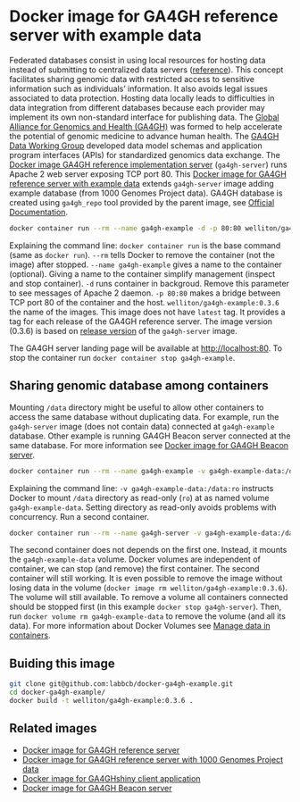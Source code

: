 # Docker image for GA4GH reference server with example data

Federated databases consist in using local resources for hosting data instead of submitting to centralized data servers ([reference](http://science.sciencemag.org/content/352/6291/1278)).
This concept facilitates sharing genomic data with restricted access to sensitive information such as individuals’ information.
It also avoids legal issues associated to data protection.
Hosting data locally leads to difficulties in data integration from different databases because each provider may implement its own non-standard interface for publishing data.
The [Global Alliance for Genomics and Health (GA4GH)](http://genomicsandhealth.org/) was formed to help accelerate the potential of genomic medicine to advance human health.
The [GA4GH Data Working Group](http://genomicsandhealth.org/node/12684) developed data model schemas and application program interfaces (APIs) for standardized genomics data exchange.
The [Docker image GA4GH reference implementation server](https://github.com/ga4gh/ga4gh-server/) (`ga4gh-server`) runs Apache 2 web server exposing TCP port 80.
This [Docker image for GA4GH reference server with example data](https://github.com/labbcb/docker-ga4gh-example/) extends `ga4gh-server` image adding example database (from 1000 Genomes Project data).
GA4GH database is created using `ga4gh_repo` tool provided by the parent image, see [Official Documentation](http://ga4gh-reference-implementation.readthedocs.io/en/latest/datarepo.html).

``` bash
docker container run --rm --name ga4gh-example -d -p 80:80 welliton/ga4gh-example:0.3.6
```

Explaining the command line:
`docker container run` is the base command (same as `docker run`).
`--rm` tells Docker to remove the container (not the image) after stopped.
`--name ga4gh-example` gives a name to the container (optional).
Giving a name to the container simplify management (inspect and stop container).
`-d` runs container in backgroud.
Remove this parameter to see messages of Apache 2 daemon.
`-p 80:80` makes a bridge between TCP port 80 of the container and the host.
`welliton/ga4gh-example:0.3.6` the name of the images.
This image does not have `latest` tag.
It provides a tag for each release of the GA4GH reference server. 
The image version (0.3.6) is based on [release version](https://github.com/labbcb/docker-ga4gh-server/releases) of the `ga4gh-server` image.

The GA4GH server landing page will be available at <http://localhost:80>.
To stop the container run `docker container stop ga4gh-example`.

## Sharing genomic database among containers

Mounting `/data` directory might be useful to allow other containers to access the same database without duplicating data.
For example, run the `ga4gh-server` image (does not contain data) connected at `ga4gh-example` database.
Other example is running GA4GH Beacon server connected at the same database.
For more information see [Docker image for GA4GH Beacon server](https://github.com/labbcb/docker-ga4gh-beacon).

``` bash
docker container run --rm --name ga4gh-example -v ga4gh-example-data:/data:ro -d -p 80:80 welliton/ga4gh-example:0.3.6
```

Explaining the command line: `-v ga4gh-example-data:/data:ro` instructs Docker to mount `/data` directory as read-only (`ro`) at as named volume `ga4gh-example-data`.
Setting directory as read-only avoids problems with concurrency.
Run a second container.

``` bash
docker container run --rm --name ga4gh-server -v ga4gh-example-data:/data -d -p 80:81 welliton/ga4gh-server:0.3.6
```

The second container does not depends on the first one.
Instead, it mounts the `ga4gh-example-data` volume.
Docker volumes are independent of container, we can stop (and remove) the first container.
The second container will still working.
It is even possible to remove the image without losing data in the volume (`docker image rm welliton/ga4gh-example:0.3.6`).
The volume will still available.
To remove a volume all containers connected should be stopped first (in this example `docker stop ga4gh-server`).
Then, run `docker volume rm ga4gh-example-data` to remove the volume (and all its data).
For more information about Docker Volumes see [Manage data in containers](https://docs.docker.com/engine/tutorials/dockervolumes/).

## Buiding this image

``` bash
git clone git@github.com:labbcb/docker-ga4gh-example.git
cd docker-ga4gh-example/
docker build -t welliton/ga4gh-example:0.3.6 .
```

## Related images

- [Docker image for GA4GH reference server](https://github.com/labbcb/ga4gh-example/)
- [Docker image for GA4GH reference server with 1000 Genomes Project data](https://github.com/labbcb/docker-ga4gh-1kgenomes/)
- [Docker image for GA4GHshiny client application](https://github.com/labbcb/docker-ga4gh-shiny/)
- [Docker image for GA4GH Beacon server](https://github.com/labbcb/docker-ga4gh-beacon)

